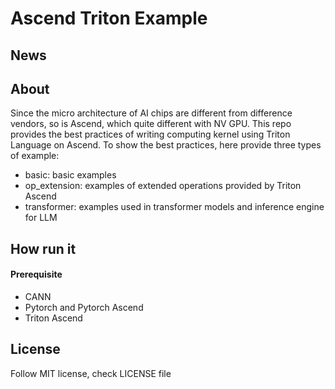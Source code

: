 # Ascend Triton Example

## News

## About
Since the micro architecture of AI chips are different from difference vendors, so is Ascend, which quite different with NV GPU. This repo provides the best practices of writing computing kernel using Triton Language on Ascend. To show the best practices, here provide three types of example:
* basic: basic examples 
* op_extension: examples of extended operations provided by Triton Ascend
* transformer: examples used in transformer models and inference engine for LLM

## How run it 

#### Prerequisite

* CANN
* Pytorch and Pytorch Ascend
* Triton Ascend

## License

Follow MIT license, check LICENSE file
